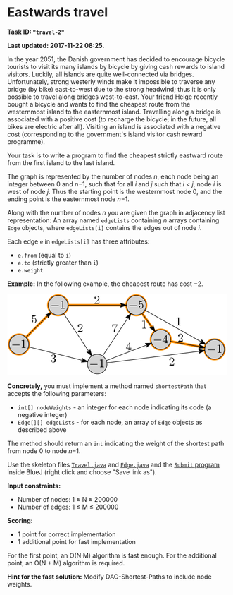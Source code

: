 Eastwards travel
================

**Task ID: `"travel-2"`**

**Last updated: 2017-11-22 08:25.**

In the year 2051, the Danish government has decided to encourage bicycle tourists
to visit its many islands by bicycle by giving cash rewards to island visitors.
Luckily, all islands are quite well-connected via bridges.
Unfortunately, strong westerly winds make it impossible to traverse any bridge (by bike)
east-to-west due to the strong headwind;
thus it is only possible to travel along bridges west-to-east.
Your friend Helge recently bought a bicycle and wants to find the
cheapest route from the westernmost island to the easternmost island.
Travelling along a bridge is associated with a positive cost
(to recharge the bicycle; in the future, all bikes are electric after all).
Visiting an island is associated with a negative cost
(corresponding to the government's island visitor cash reward programme).

Your task is to write a program to find the cheapest strictly eastward route
from the first island to the last island.

The graph is represented by the number of nodes *n*,
each node being an integer between 0 and *n*−1,
such that for all *i* and *j* such that *i* < *j*, node *i* is west of node *j*.
Thus the starting point is the westernmost node 0,
and the ending point is the easternmost node *n*−1.

Along with the number of nodes *n* you are given the graph in adjacency list representation:
An array named `edgeLists` containing *n* arrays containing `Edge` objects,
where `edgeLists[i]` contains the edges out of node *i*.

Each edge `e` in `edgeLists[i]` has three attributes:

* `e.from` (equal to `i`)
* `e.to` (strictly greater than `i`)
* `e.weight`

**Example:** In the following example, the cheapest route has cost −2.

![Example graph](ex1.png)

**Concretely,** you must implement a method named
`shortestPath` that accepts the following parameters:

* `int[] nodeWeights` - an integer for each node indicating its code
  (a negative integer)
* `Edge[][] edgeLists` - for each node, an array of `Edge` objects as described above

The method should return an `int` indicating the weight of the shortest path from node 0 to node *n*−1.

Use the skeleton files
<a href="https://github.com/Mortal/csaudk-submitj/raw/master/tasks/travel/Travel.java">
`Travel.java`</a>
and
<a href="https://github.com/Mortal/csaudk-submitj/raw/master/tasks/travel/Edge.java">
`Edge.java`</a>
and the
<a href="https://github.com/Mortal/csaudk-submitj/raw/master/Submit.java">
`Submit` program</a>
inside BlueJ (right click and choose "Save link as").

**Input constraints:**

  * Number of nodes: 1 ≤ N ≤ 200000
  * Number of edges: 1 ≤ M ≤ 200000

**Scoring:**

  * 1 point for correct implementation
  * 1 additional point for fast implementation

For the first point, an O(N·M) algorithm is fast enough.
For the additional point, an O(N + M) algorithm is required.

**Hint for the fast solution:** Modify DAG-Shortest-Paths to include node weights.
